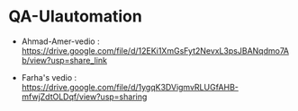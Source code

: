 # QA-UIautomation

* Ahmad-Amer-vedio : https://drive.google.com/file/d/12EKi1XmGsFyt2NevxL3psJBANqdmo7Ab/view?usp=share_link

* Farha's vedio : https://drive.google.com/file/d/1ygqK3DVigmvRLUGfAHB-mfwjZdtOLDqf/view?usp=sharing
